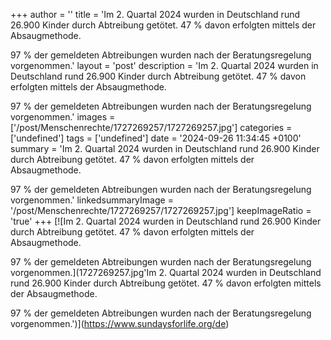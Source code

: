 +++
author = ''
title = 'Im 2. Quartal 2024 wurden in Deutschland rund 26.900 Kinder durch Abtreibung getötet. 47 % davon erfolgten mittels der Absaugmethode.

97 % der gemeldeten Abtreibungen wurden nach der Beratungsregelung vorgenommen.'
layout = 'post'
description = 'Im 2. Quartal 2024 wurden in Deutschland rund 26.900 Kinder durch Abtreibung getötet. 47 % davon erfolgten mittels der Absaugmethode.

97 % der gemeldeten Abtreibungen wurden nach der Beratungsregelung vorgenommen.'
images = ['/post/Menschenrechte/1727269257/1727269257.jpg']
categories = ['undefined']
tags = ['undefined']
date = '2024-09-26 11:34:45 +0100'
summary = 'Im 2. Quartal 2024 wurden in Deutschland rund 26.900 Kinder durch Abtreibung getötet. 47 % davon erfolgten mittels der Absaugmethode.

97 % der gemeldeten Abtreibungen wurden nach der Beratungsregelung vorgenommen.'
linkedsummaryImage = '/post/Menschenrechte/1727269257/1727269257.jpg']
keepImageRatio = 'true'
+++
[![Im 2. Quartal 2024 wurden in Deutschland rund 26.900 Kinder durch Abtreibung getötet. 47 % davon erfolgten mittels der Absaugmethode.

97 % der gemeldeten Abtreibungen wurden nach der Beratungsregelung vorgenommen.](1727269257.jpg'Im 2. Quartal 2024 wurden in Deutschland rund 26.900 Kinder durch Abtreibung getötet. 47 % davon erfolgten mittels der Absaugmethode.

97 % der gemeldeten Abtreibungen wurden nach der Beratungsregelung vorgenommen.')](https://www.sundaysforlife.org/de)